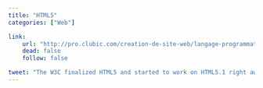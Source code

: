 ```yaml
---
title: "HTML5"
categories: ["Web"]

link:
    url: "http://pro.clubic.com/creation-de-site-web/langage-programmation/html-5/actualite-531534-w3c-finalise-html5-coup-envoi-5-1.html"
    dead: false
    follow: false

tweet: "The W3C finalized HTML5 and started to work on HTML5.1 right away."
---
```

